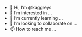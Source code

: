 - 👋 Hi, I’m @kaggreys
- 👀 I’m interested in ...
- 🌱 I’m currently learning ...
- 💞️ I’m looking to collaborate on ...
- 📫 How to reach me ...

<!---
kaggreys/kaggreys is a ✨ special ✨ repository because its `README.md` (this file) appears on your GitHub profile.
You can click the Preview link to take a look at your changes.
--->
